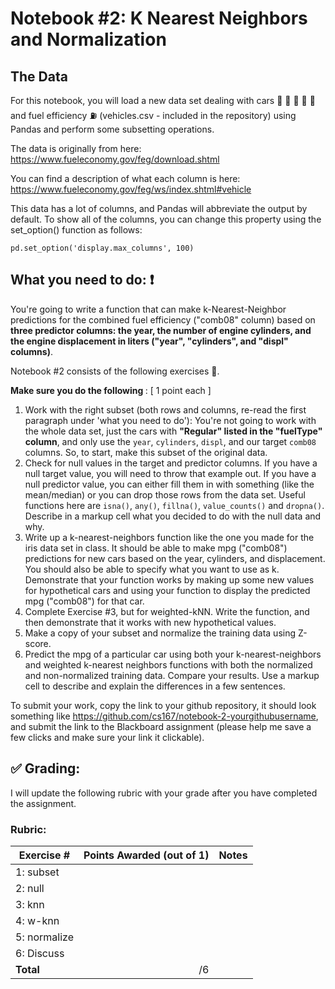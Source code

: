 # Notebook #2: K Nearest Neighbors and Normalization

## The Data
For this notebook, you will load a new data set dealing with cars :articulated_lorry: :blue_car: :red_car: :taxi: :bus: and fuel efficiency :fuelpump: (vehicles.csv - included in the repository) using Pandas and perform some subsetting operations.

The data is originally from here: https://www.fueleconomy.gov/feg/download.shtml

You can find a description of what each column is here: https://www.fueleconomy.gov/feg/ws/index.shtml#vehicle

This data has a lot of columns, and Pandas will abbreviate the output by default. To show all of the columns, you can change this property using the set_option() function as follows:

`pd.set_option('display.max_columns', 100)` <br>

## What you need to do: :exclamation:
You're going to write a function that can make k-Nearest-Neighbor predictions for the combined fuel efficiency ("comb08" column) based on **three predictor columns: the year, the number of engine cylinders, and the engine displacement in liters ("year", "cylinders", and "displ" columns)**.

Notebook #2 consists of the following exercises :muscle:. 

<b> Make sure you do the following </b>: [ 1 point each ]
1. Work with the right subset (both rows and columns, re-read the first paragraph under 'what you need to do'): You're not going to work with the whole data set, just the cars with <b>"Regular" listed in the "fuelType" column</b>, and only use the `year`, `cylinders`, `displ`, and our target `comb08` columns. So, to start, make this subset of the original data.
2. Check for null values in the target and predictor columns. If you have a null target value, you will need to throw that example out. If you have a null predictor value, you can either fill them in with something (like the mean/median) or you can drop those rows from the data set. Useful functions here are `isna()`, `any()`, `fillna()`, `value_counts()` and `dropna()`. Describe in a markup cell what you decided to do with the null data and why.
3. Write up a k-nearest-neighbors function like the one you made for the iris data set in class. It should be able to make mpg ("comb08") predictions for new cars based on the year, cylinders, and displacement. You should also be able to specify what you want to use as k. Demonstrate that your function works by making up some new values for hypothetical cars and using your function to display the predicted mpg ("comb08") for that car.
4. Complete Exercise #3, but for weighted-kNN. Write the function, and then demonstrate that it works with new hypothetical values. 
5. Make a copy of your subset and normalize the training data using Z-score. 
6. Predict the mpg of a particular car using both your k-nearest-neighbors and weighted k-nearest neighbors functions with both the normalized and non-normalized training data. Compare your results. Use a markup cell to describe and explain the differences in a few sentences. 

To submit your work, copy the link to your github repository, it should look something like https://github.com/cs167/notebook-2-yourgithubusername, and submit the link to the Blackboard assignment (please help me save a few clicks and make sure your link it clickable). 


## :white_check_mark: Grading: 
I will update the following rubric with your grade after you have completed the assignment.
### Rubric:
| Exercise #  | Points Awarded (out of 1)  | Notes |
| --------- | -------------------: | --------- |
| 1: subset      |        |    |
| 2: null        |        |    | 
| 3: knn         |        |    |
| 4: w-knn       |        |    | 
| 5: normalize   |        |    |
| 6: Discuss     |        |    | 
| <b>Total       |      /6  | </b>   |
